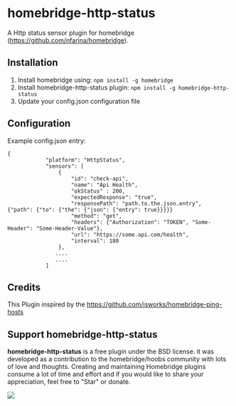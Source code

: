 # homebridge-http-status

A Http status sensor plugin for homebridge (https://github.com/nfarina/homebridge).

## Installation
1. Install homebridge using: `npm install -g homebridge`
2. Install homebridge-http-status plugin: `npm install -g homebridge-http-status`
3. Update your config.json configuration file

## Configuration
Example config.json entry:

```$xslt
{
            "platform": "HttpStatus",
            "sensors": [
                {
                    "id": "check-api",
                    "name": "Api Health",
                    "okStatus" : 200,
                    "expectedResponse": "true",   
                    "responsePath": "path.to.the.json.entry",   {"path": {"to": {"the": {"json": {"entry": true}}}}}  
                    "method": "get",
                    "headers": {"Authorization": "TOKEN", "Some-Header": "Some-Header-Value"},
                    "url": "https://some.api.com/health",
                    "interval": 180
                },
               ....
               ....
            ]
```
                
## Credits

This Plugin inspired by the https://github.com/jsworks/homebridge-ping-hosts 


## Support homebridge-http-status

**homebridge-http-status** is a free plugin under the BSD license. it was developed as a contribution to the homebridge/hoobs community with lots of love and thoughts.
Creating and maintaining Homebridge plugins consume a lot of time and effort and if you would like to share your appreciation, feel free to "Star" or donate.

<a target="blank" href="https://www.paypal.me/cojalvo"><img src="https://img.shields.io/badge/PayPal-Donate-blue.svg?logo=paypal"/></a><br>
